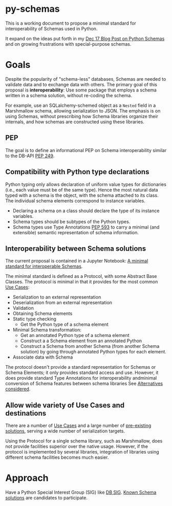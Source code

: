# py-schemas


This is a working document to propose a minimal standard for interoperability of Schemas used in Python. 

It expand on the ideas put forth in my [Dec 17 Blog Post on Python Schemas](https://ict.swisscom.ch/2017/12/python-schema/) and on growing frustrations with special-purpose schemas. 

# Goals

Despite the popularity of "schema-less" databases, Schemas are needed to validate data and to exchange data with others. The primary goal of this proposal is **interoperability**: Use some package that employs a schema written in a schema solution, without re-coding the schema. 

For example, use an SQLalchemy-schemed object as a `Nested` field in a Marshmallow schema, allowing serialization to JSON. The emphasis is on using Schemas, without prescribing how Schema libraries organize their internals, and how schemas are constructed using these libraries.  

## PEP

The goal is to define an informational PEP on Schema interoperability similar to the DB-API [PEP 249](https://www.python.org/dev/peps/pep-0249/). 

## Compatibility with Python type declarations

Python typing only allows declaration of uniform value types for dictionaries (i.e., each value must be of the same type). Hence the most natural data typed with a schema is the object, with the schema attached to its class. The individual schema elements correspond to instance variables. 

* Declaring a schema on a class should declare the type of its instance variables.  
* Schema types should be subtypes of the Python types.
* Schema types use Type Annotations [PEP 593](https://www.python.org/dev/peps/pep-0593) to carry a minimal (and extensible) semantic representation of schema information.  


## Interoperability between Schema solutions

The current proposal is contained in a Jupyter Notebook: [A minimal standard for interoperable Schemas](SchemaProtocol.ipynb).

The minimal standard is defined as a Protocol, with some Abstract Base Classes. The protocol is minimal in that it provides for the most common 
[Use Cases](UseCases.md):
* Serialization to an external representation
* Deserialization from an external representation
* Validation
* Obtaining Schema elements
* Static type checking
  * Get the Python type of a schema element 
* Minimal Schema transformation:
  * Get an annotated Python type of a schema element
  * Construct a a Schema element from an annotated Python
  * Construct a Schema from another Schema (from another Schema solution) by going through annotated Python types for each element. 
* Associate data with Schema

The protocol doesn't provide a standard representation for Schemas or Schema Elements; it only provides standard access and use. However, it does provide standard Type Annotations for interoperability andminimal conversion of Schema features between schema libraries See [Alternatives considered](alternatives.md).



## Allow wide variety of Use Cases and destinations

There are a number of [Use Cases](UseCases.md) and a large number of [pre-existing solutions](ExistingSolutions.md), serving a wide number of serialization targets. 

Using the Protocol for a single schema library, such as Marshmallow, does not provide facilities superior over the native usage. However, if the protocol is implemented by several libraries, integration of libraries using different schema facilities becomes much easier.

# Approach

Have a Python Special Interest Group (SIG) like [DB SIG](https://www.python.org/community/sigs/current/db-sig/). [Known Schema solutions](ExistingSolutions.md) are candidates to participate. 





